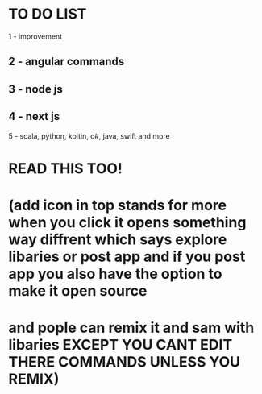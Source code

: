 # TO DO LIST
1 - improvement

## 2 - angular commands
## 3 - node js
## 4 - next js

5 - scala, python, koltin, c#, java, swift and more


# READ THIS TOO!
# (add icon in top stands for more when you click it opens something way diffrent which says explore libaries or post app and if you post app you also have the option to make it open source
# and pople can remix it and sam with libaries EXCEPT YOU CANT EDIT THERE COMMANDS UNLESS YOU REMIX)
